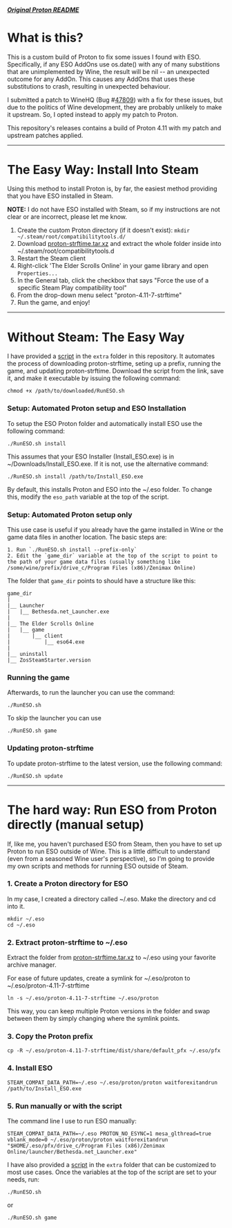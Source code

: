 ##### [Original Proton README](https://github.com/ValveSoftware/Proton/README.md)

# What is this?

This is a custom build of Proton to fix some issues I found with ESO.
Specifically, if any ESO AddOns use os.date() with any of many substitions that
are unimplemented by Wine, the result will be nil -- an unexpected outcome for
any AddOn. This causes any AddOns that uses these substitutions to crash,
resulting in unexpected behaviour.

I submitted a patch to WineHQ (Bug #[47809](https://bugs.winehq.org/show_bug.cgi?id=47809)) with a fix for these issues,
but due to the politics of Wine development, they are probably unlikely to make
it upstream. So, I opted instead to apply my patch to Proton.

This repository's releases contains a build of Proton 4.11 with my patch and
upstream patches applied.

-----

# The Easy Way: Install Into Steam

Using this method to install Proton is, by far, the easiest method providing
that you have ESO installed in Steam.

**NOTE:** I do not have ESO installed with Steam, so if my instructions are not
clear or are incorrect, please let me know.

1. Create the custom Proton directory (if it doesn't exist): `mkdir ~/.steam/root/compatibilitytools.d/`
2. Download [proton-strftime.tar.xz](https://github.com/chuck-r/proton-strftime/releases/latest/download/proton-strftime.tar.xz) and extract the whole folder inside into ~/.steam/root/compatibilitytools.d
3. Restart the Steam client
4. Right-click 'The Elder Scrolls Online' in your game library and open `Properties...`
5. In the General tab, click the checkbox that says "Force the use of a specific Steam Play compatibility tool"
6. From the drop-down menu select "proton-4.11-7-strftime"
7. Run the game, and enjoy!

-----

# Without Steam: The Easy Way

I have provided a [script](https://raw.githubusercontent.com/chuck-r/proton-strftime/proton-4.11-strftime/extra/RunESO.sh) in the `extra` folder in this repository. It automates the process of
downloading proton-strftime, seting up a prefix, running the game, and updating
proton-strftime. Download the script from the link, save it, and make it
executable by issuing the following command:

    chmod +x /path/to/downloaded/RunESO.sh

### Setup: Automated Proton setup and ESO Installation

To setup the ESO Proton folder and automatically install ESO use the following
command:

    ./RunESO.sh install

This assumes that your ESO Installer (Install\_ESO.exe) is in
~/Downloads/Install_ESO.exe. If it is not, use the alternative command:

    ./RunESO.sh install /path/to/Install_ESO.exe

By default, this installs Proton and ESO into the ~/.eso folder. To change
this, modify the `eso_path` variable at the top of the script.

### Setup: Automated Proton setup only

This use case is useful if you already have the game installed in Wine or the
game data files in another location. The basic steps are:

    1. Run `./RunESO.sh install --prefix-only`
    2. Edit the `game_dir` variable at the top of the script to point to the path of your game data files (usually something like /some/wine/prefix/drive_c/Program Files (x86)/Zenimax Online)

The folder that `game_dir` points to should have a structure like this:

    game_dir
    |
    |__ Launcher
    |   |__ Bethesda.net_Launcher.exe
    |
    |__ The Elder Scrolls Online
    |   |__ game
    |       |__ client
    |           |__ eso64.exe
    |
    |__ uninstall
    |__ ZosSteamStarter.version


### Running the game

Afterwards, to run the launcher you can use the command:

    ./RunESO.sh

To skip the launcher you can use

    ./RunESO.sh game

### Updating proton-strftime

To update proton-strftime to the latest version, use the following command:

    ./RunESO.sh update

-----

# The hard way: Run ESO from Proton directly (manual setup)

If, like me, you haven't purchased ESO from Steam, then you have to set up Proton to run ESO outside of Wine. This
is a little difficult to understand (even from a seasoned Wine user's perspective), so I'm going to provide my own
scripts and methods for running ESO outside of Steam.

### 1. Create a Proton directory for ESO
In my case, I created a directory called ~/.eso. Make the directory and cd into it.

    mkdir ~/.eso
    cd ~/.eso

### 2. Extract proton-strftime to ~/.eso
Extract the folder from [proton-strftime.tar.xz](https://github.com/chuck-r/proton-strftime/releases/latest/download/proton-strftime.tar.xz) to ~/.eso using your favorite archive manager.

For ease of future updates, create a symlink for ~/.eso/proton to ~/.eso/proton-4.11-7-strftime

    ln -s ~/.eso/proton-4.11-7-strftime ~/.eso/proton

This way, you can keep multiple Proton versions in the folder and swap between them by simply changing where the symlink
points.

### 3. Copy the Proton prefix

    cp -R ~/.eso/proton-4.11-7-strftime/dist/share/default_pfx ~/.eso/pfx

### 4. Install ESO

    STEAM_COMPAT_DATA_PATH=~/.eso ~/.eso/proton/proton waitforexitandrun /path/to/Install_ESO.exe

### 5. Run manually or with the script
The command line I use to run ESO manually:

    STEAM_COMPAT_DATA_PATH=~/.eso PROTON_NO_ESYNC=1 mesa_glthread=true vblank_mode=0 ~/.eso/proton/proton waitforexitandrun "$HOME/.eso/pfx/drive_c/Program Files (x86)/Zenimax Online/launcher/Bethesda.net_Launcher.exe"

I have also provided a [script](https://raw.githubusercontent.com/chuck-r/proton-strftime/proton-4.11-strftime/extra/RunESO.sh) in the `extra` folder that can be customized to most use cases. Once the variables at the top of the script are set to your needs, run:

    ./RunESO.sh

or

    ./RunESO.sh game
